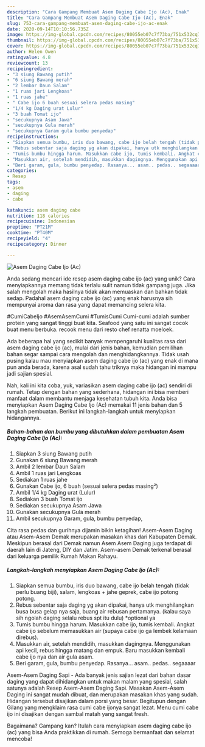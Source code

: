 ```yaml
---
description: "Cara Gampang Membuat Asem Daging Cabe Ijo (Ac), Enak"
title: "Cara Gampang Membuat Asem Daging Cabe Ijo (Ac), Enak"
slug: 753-cara-gampang-membuat-asem-daging-cabe-ijo-ac-enak
date: 2020-09-14T10:10:56.735Z
image: https://img-global.cpcdn.com/recipes/80055eb07c7f73ba/751x532cq70/asem-daging-cabe-ijo-ac-foto-resep-utama.jpg
thumbnail: https://img-global.cpcdn.com/recipes/80055eb07c7f73ba/751x532cq70/asem-daging-cabe-ijo-ac-foto-resep-utama.jpg
cover: https://img-global.cpcdn.com/recipes/80055eb07c7f73ba/751x532cq70/asem-daging-cabe-ijo-ac-foto-resep-utama.jpg
author: Helen Owen
ratingvalue: 4.8
reviewcount: 13
recipeingredient:
- "3 siung Bawang putih"
- "6 siung Bawang merah"
- "2 lembar Daun Salam"
- "1 ruas jari Lengkoas"
- "1 ruas jahe"
- " Cabe ijo 6 buah sesuai selera pedas masing"
- "1/4 kg Daging urat Lulur"
- "3 buah Tomat ijo"
- "secukupnya Asam Jawa"
- "secukupnya Gula merah"
- "secukupnya Garam gula bumbu penyedap"
recipeinstructions:
- "Siapkan semua bumbu, iris duo bawang, cabe ijo belah tengah (tidak perlu buang biji), salam, lengkoas + jahe geprek, cabe ijo potong potong."
- "Rebus sebentar saja daging yg akan dipakai, hanya utk menghilangkan busa busa gelap nya saja, buang air rebusan pertamanya. (kalau saya sih ngolah daging selalu rebus spt itu dulu) *optional ya"
- "Tumis bumbu hingga harum. Masukkan cabe ijo, tumis kembali. Angkat cabe ijo sebelum memasukkan air (supaya cabe ijo ga lembek kelamaan direbus)."
- "Masukkan air, setelah mendidih, masukkan dagingnya. Menggunakan api kecil, rebus hingga matang dan empuk. Baru masukkan kembali cabe ijo nya dan air gula asam."
- "Beri garam, gula, bumbu penyedap. Rasanya... asam.. pedas.. segaaaar"
categories:
- Resep
tags:
- asem
- daging
- cabe

katakunci: asem daging cabe 
nutrition: 118 calories
recipecuisine: Indonesian
preptime: "PT21M"
cooktime: "PT40M"
recipeyield: "4"
recipecategory: Dinner

---
```



![Asem Daging Cabe Ijo (Ac)](https://img-global.cpcdn.com/recipes/80055eb07c7f73ba/751x532cq70/asem-daging-cabe-ijo-ac-foto-resep-utama.jpg)

Anda sedang mencari ide resep asem daging cabe ijo (ac) yang unik? Cara menyiapkannya memang tidak terlalu sulit namun tidak gampang juga. Jika salah mengolah maka hasilnya tidak akan memuaskan dan bahkan tidak sedap. Padahal asem daging cabe ijo (ac) yang enak harusnya sih mempunyai aroma dan rasa yang dapat memancing selera kita.

#CumiCabeIjo #AsemAsemCumi #TumisCumi Cumi-cumi adalah sumber protein yang sangat tinggi buat kita. Seafood yang satu ini sangat cocok buat menu berbuka. recook menu dari resto chef renatta moeloek.

Ada beberapa hal yang sedikit banyak mempengaruhi kualitas rasa dari asem daging cabe ijo (ac), mulai dari jenis bahan, kemudian pemilihan bahan segar sampai cara mengolah dan menghidangkannya. Tidak usah pusing kalau mau menyiapkan asem daging cabe ijo (ac) yang enak di mana pun anda berada, karena asal sudah tahu triknya maka hidangan ini mampu jadi sajian spesial.


Nah, kali ini kita coba, yuk, variasikan asem daging cabe ijo (ac) sendiri di rumah. Tetap dengan bahan yang sederhana, hidangan ini bisa memberi manfaat dalam membantu menjaga kesehatan tubuh kita. Anda bisa menyiapkan Asem Daging Cabe Ijo (Ac) memakai 11 jenis bahan dan 5 langkah pembuatan. Berikut ini langkah-langkah untuk menyiapkan hidangannya.

<!--inarticleads1-->

##### Bahan-bahan dan bumbu yang dibutuhkan dalam pembuatan Asem Daging Cabe Ijo (Ac):

1. Siapkan 3 siung Bawang putih
1. Gunakan 6 siung Bawang merah
1. Ambil 2 lembar Daun Salam
1. Ambil 1 ruas jari Lengkoas
1. Sediakan 1 ruas jahe
1. Gunakan  Cabe ijo, 6 buah (sesuai selera pedas masing²)
1. Ambil 1/4 kg Daging urat (Lulur)
1. Sediakan 3 buah Tomat ijo
1. Sediakan secukupnya Asam Jawa
1. Gunakan secukupnya Gula merah
1. Ambil secukupnya Garam, gula, bumbu penyedap,


Cita rasa pedas dan gurihnya dijamin bikin ketagihan! Asem-Asem Daging atau Asem-Asem Demak merupakan masakan khas dari Kabupaten Demak. Meskipun berasal dari Demak namun Asem Asem Daging juga terdapat di daerah lain di Jateng, DIY dan Jatim. Asem-asem Demak terkenal berasal dari keluarga pemilik Rumah Makan Rahayu. 

<!--inarticleads2-->

##### Langkah-langkah menyiapkan Asem Daging Cabe Ijo (Ac):

1. Siapkan semua bumbu, iris duo bawang, cabe ijo belah tengah (tidak perlu buang biji), salam, lengkoas + jahe geprek, cabe ijo potong potong.
1. Rebus sebentar saja daging yg akan dipakai, hanya utk menghilangkan busa busa gelap nya saja, buang air rebusan pertamanya. (kalau saya sih ngolah daging selalu rebus spt itu dulu) *optional ya
1. Tumis bumbu hingga harum. Masukkan cabe ijo, tumis kembali. Angkat cabe ijo sebelum memasukkan air (supaya cabe ijo ga lembek kelamaan direbus).
1. Masukkan air, setelah mendidih, masukkan dagingnya. Menggunakan api kecil, rebus hingga matang dan empuk. Baru masukkan kembali cabe ijo nya dan air gula asam.
1. Beri garam, gula, bumbu penyedap. Rasanya... asam.. pedas.. segaaaar


Asem-Asem Daging Sapi - Ada banyak jenis sajian lezat dari bahan dasar daging yang dapat dihidangkan untuk makan malam yang spesial, salah satunya adalah Resep Asem-Asem Daging Sapi. Masakan Asem-Asem Daging ini sangat mudah dibuat, dan merupakan masakan khas yang sudah. Hidangan tersebut disajikan dalam porsi yang besar. Begitupun dengan Gilang yang mengklaim rasa cumi cabe ijonya sangat lezat. Menu cumi cabe ijo ini disajikan dengan sambal matah yang sangat fresh. 

Bagaimana? Gampang kan? Itulah cara menyiapkan asem daging cabe ijo (ac) yang bisa Anda praktikkan di rumah. Semoga bermanfaat dan selamat mencoba!
